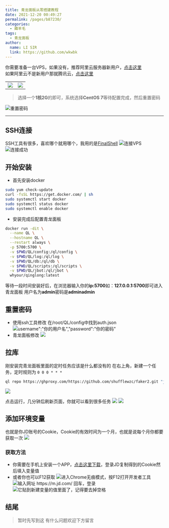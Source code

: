 ```yaml
---
title: 青龙面板从零搭建教程
date: 2021-12-20 00:49:27
permalink: /pages/b87230/
categories: 
  - 薅羊毛
tags: 
  - 青龙面板
author: 
  name: LI SIR
  link: https://github.com/wkwbk
---
```

你需要准备一台VPS，如果没有，推荐阿里云服务器新用户，[点击这里](https://www.aliyun.com/minisite/goods)  
如果阿里云不是新用户那就腾讯云，[点击这里](https://cloud.tencent.com/act/new)

<!-- more -->

<table><tr>
<td><img src="https://img.lisir.me/image/posts/51ab6baf/013.webp" border=0></td>
<td><img src="https://img.lisir.me/image/posts/51ab6baf/014.webp" border=0></td>
</tr></table>

> 选择一个**1核2G**的即可，系统选择**CentOS 7**等待配置完成，然后重置密码

![重置密码](https://img.lisir.me/image/posts/51ab6baf/012.webp)

---

## SSH连接

SSH工具有很多，喜欢哪个就用哪个，我用的是[FinalShell](https://www.hostbuf.com/)
![连接VPS](https://img.lisir.me/image/posts/51ab6baf/011.webp)
![连接成功](https://img.lisir.me/image/posts/51ab6baf/010.webp)

## 开始安装

* 首先安装docker

```bash
sudo yum check-update
curl -fsSL https://get.docker.com/ | sh
sudo systemctl start docker
sudo systemctl status docker
sudo systemctl enable docker
```

* 安装完成后配置青龙面板

```bash
docker run -dit \
  --name QL \
  --hostname QL \
  --restart always \
  -p 5700:5700 \
  -v $PWD/QL/config:/ql/config \
  -v $PWD/QL/log:/ql/log \
  -v $PWD/QL/db:/ql/db \
  -v $PWD/QL/scripts:/ql/scripts \
  -v $PWD/QL/jbot:/ql/jbot \
  whyour/qinglong:latest
```

等待一段时间安装好后，在浏览器输入你的**ip:5700**如：**127.0.0.1:5700**即可进入青龙面板
用户名为**admin**密码是**adminadmin**

## 重置密码

* 使用ssh工具修改
  在/root/QL/config中找到auth.json
  ![username":"你的用户名","password":"你的密码"](https://img.lisir.me/image/posts/51ab6baf/008.webp)
* 青龙面板修改
  ![](https://img.lisir.me/image/posts/51ab6baf/009.webp)

## 拉库

刚安装完青龙面板里面的定时任务应该是什么都没有的
在右上角，新建一个任务，定时规则为 `0 0 0 * * *`

```bash
ql repo https://ghproxy.com/https://github.com/shufflewzc/faker2.git "jd_|jx_|gua_|jddj_|getJDCookie" "activity|backUp" "^jd[^_]|USER|function|utils|sendNotify|ZooFaker_Necklace.js|JDJRValidator_|sign_graphics_validate|ql|JDSignValidator"
```

![](https://img.lisir.me/image/posts/51ab6baf/007.webp)

点击运行，几分钟后刷新页面，你就可以看到很多任务
![](https://img.lisir.me/image/posts/51ab6baf/006.webp)
![](https://img.lisir.me/image/posts/51ab6baf/005.webp)

## 添加环境变量

也就是你JD账号的Cookie，Cookie的有效时间为一个月，也就是说每个月你都要获取一次
![](https://img.lisir.me/image/posts/51ab6baf/004.webp)

### 获取方法

* 你需要在手机上安装一个APP，[点击这里下载](https://img.lisir.me/image/posts/51ab6baf/HelloJD_2.0.apk)，登录JD复制得到的Cookie然后填入变量值
* 或者你也可以F12获取
  ![进入Chrome无痕模式，按F12打开开发者工具](https://img.lisir.me/image/posts/51ab6baf/003.webp)
  ![输入网址 https://m.jd.com/ 回车，登录](https://img.lisir.me/image/posts/51ab6baf/002.webp)
  ![它贴到新建变量的值里面了，记得要去掉空格](https://img.lisir.me/image/posts/51ab6baf/001.webp)

## 结尾

> 暂时先写到这
> 有什么问题欢迎下方留言
